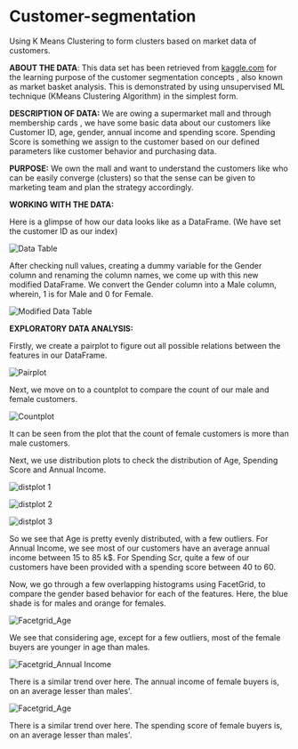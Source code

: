 # Customer-segmentation
Using K Means Clustering to form clusters based on market data of customers.


**ABOUT THE DATA**:
This data set has been retrieved from [kaggle.com](https://www.kaggle.com/) for the learning purpose of the customer segmentation concepts , also known as market basket analysis. This is demonstrated by using unsupervised ML technique (KMeans Clustering Algorithm) in the simplest form.

**DESCRIPTION OF DATA:**
We are owing a supermarket mall and through membership cards , we have some basic data about our customers like Customer ID, age, gender, annual income and spending score.
Spending Score is something we assign to the customer based on our defined parameters like customer behavior and purchasing data.

**PURPOSE:**
We own the mall and want to understand the customers like who can be easily converge (clusters) so that the sense can be given to marketing team and plan the strategy accordingly.

**WORKING WITH THE DATA:**

Here is a glimpse of how our data looks like as a DataFrame. (We have set the customer ID as our index)

![Data Table](https://github.com/Rusali28/customer-segmentation/blob/master/visuals/Data%20Table.PNG)


After checking null values, creating a dummy variable for the Gender column and renaming the column names, we come up with this new modified DataFrame.
We convert the Gender column into a Male column, wherein, 1 is for Male and 0 for Female.

![Modified Data Table](https://github.com/Rusali28/customer-segmentation/blob/master/visuals/Modified%20Data%20Table.PNG)


**EXPLORATORY DATA ANALYSIS:**

Firstly, we create a pairplot to figure out all possible relations between the features in our DataFrame.

![Pairplot](https://github.com/Rusali28/customer-segmentation/blob/master/visuals/Pairplot.PNG)



Next, we move on to a countplot to compare the count of our male and female customers.

![Countplot](https://github.com/Rusali28/customer-segmentation/blob/master/visuals/countplot.PNG)

It can be seen from the plot that the count of female customers is more than male customers.



Next, we use distribution plots to check the distribution of Age, Spending Score and Annual Income.

![distplot 1](https://github.com/Rusali28/customer-segmentation/blob/master/visuals/distplot%201.PNG)

![distplot 2](https://github.com/Rusali28/customer-segmentation/blob/master/visuals/distplot%202.PNG)

![distplot 3](https://github.com/Rusali28/customer-segmentation/blob/master/visuals/distplot%203.PNG)


So we see that Age is pretty evenly distributed, with a few outliers.
For Annual Income, we see most of our customers have an average annual income between 15 to 85 k$.
For Spending Scr, quite a few of our customers have been provided with a spending score between 40 to 60.


Now, we go through a few overlapping histograms using FacetGrid, to compare the gender based behavior for each of the features. Here, the blue shade is for males and orange for females.

![Facetgrid_Age](https://github.com/Rusali28/customer-segmentation/blob/master/visuals/Facetgrid_Age.PNG)


We see that considering age, except for a few outliers, most of the female buyers are younger in age than males.


![Facetgrid_Annual Income](https://github.com/Rusali28/customer-segmentation/blob/master/visuals/Facetgrid_Annual%20Income.PNG)

There is a similar trend over here. The annual income of female buyers is, on an average lesser than males'.

![Facetgrid_Age](https://github.com/Rusali28/customer-segmentation/blob/master/visuals/Facetgrid_Spending%20Score.PNG)

There is a similar trend over here. The spending score of female buyers is, on an average lesser than males'.








